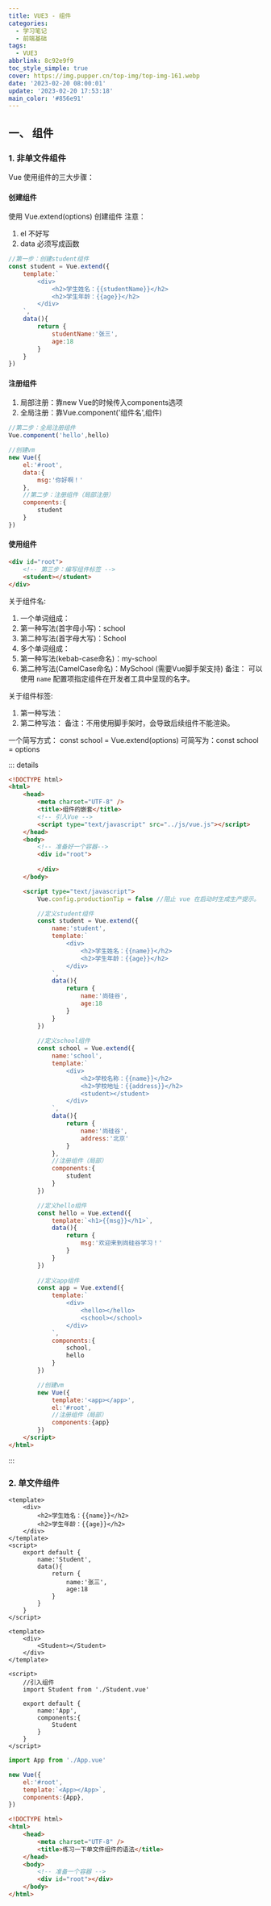 ```yaml
---
title: VUE3 - 组件
categories:
  - 学习笔记
  - 前端基础
tags:
  - VUE3
abbrlink: 8c92e9f9
toc_style_simple: true
cover: https://img.pupper.cn/top-img/top-img-161.webp
date: '2023-02-20 08:00:01'
update: '2023-02-20 17:53:18'
main_color: '#856e91'
---
```

## 一、 组件

### 1. 非单文件组件

Vue 使用组件的三大步骤：

#### 创建组件
使用 Vue.extend(options) 创建组件
注意：
1. el 不好写
2. data 必须写成函数

```js
//第一步：创建student组件
const student = Vue.extend({
    template:`
        <div>
            <h2>学生姓名：{{studentName}}</h2>
            <h2>学生年龄：{{age}}</h2>
        </div>
    `,
    data(){
        return {
            studentName:'张三',
            age:18
        }
    }
})
```

#### 注册组件
1. 局部注册：靠new Vue的时候传入components选项
2. 全局注册：靠Vue.component('组件名',组件)

```js
//第二步：全局注册组件
Vue.component('hello',hello)

//创建vm
new Vue({
    el:'#root',
    data:{
        msg:'你好啊！'
    },
    //第二步：注册组件（局部注册）
    components:{
        student
    }
})
```

#### 使用组件

```html
<div id="root">
    <!-- 第三步：编写组件标签 -->
    <student></student>
</div>
```

关于组件名:
1. 一个单词组成：
  1. 第一种写法(首字母小写)：school
  2. 第二种写法(首字母大写)：School
2. 多个单词组成：
  3. 第一种写法(kebab-case命名)：my-school
  4. 第二种写法(CamelCase命名)：MySchool (需要Vue脚手架支持)
备注：
可以使用 `name` 配置项指定组件在开发者工具中呈现的名字。

关于组件标签:
1. 第一种写法：<school></school>
2. 第二种写法：<school/>
备注：不用使用脚手架时，<school/>会导致后续组件不能渲染。

一个简写方式：
const school = Vue.extend(options) 可简写为：const school = options

::: details

```html
<!DOCTYPE html>
<html>
	<head>
		<meta charset="UTF-8" />
		<title>组件的嵌套</title>
		<!-- 引入Vue -->
		<script type="text/javascript" src="../js/vue.js"></script>
	</head>
	<body>
		<!-- 准备好一个容器-->
		<div id="root">
			
		</div>
	</body>

	<script type="text/javascript">
		Vue.config.productionTip = false //阻止 vue 在启动时生成生产提示。

		//定义student组件
		const student = Vue.extend({
			name:'student',
			template:`
				<div>
					<h2>学生姓名：{{name}}</h2>	
					<h2>学生年龄：{{age}}</h2>	
				</div>
			`,
			data(){
				return {
					name:'尚硅谷',
					age:18
				}
			}
		})
		
		//定义school组件
		const school = Vue.extend({
			name:'school',
			template:`
				<div>
					<h2>学校名称：{{name}}</h2>	
					<h2>学校地址：{{address}}</h2>	
					<student></student>
				</div>
			`,
			data(){
				return {
					name:'尚硅谷',
					address:'北京'
				}
			},
			//注册组件（局部）
			components:{
				student
			}
		})

		//定义hello组件
		const hello = Vue.extend({
			template:`<h1>{{msg}}</h1>`,
			data(){
				return {
					msg:'欢迎来到尚硅谷学习！'
				}
			}
		})
		
		//定义app组件
		const app = Vue.extend({
			template:`
				<div>	
					<hello></hello>
					<school></school>
				</div>
			`,
			components:{
				school,
				hello
			}
		})

		//创建vm
		new Vue({
			template:'<app></app>',
			el:'#root',
			//注册组件（局部）
			components:{app}
		})
	</script>
</html>
```
:::

### 2. 单文件组件

<code-group>
<code-block title='student.vue' active>

``` vue
<template>
	<div>
		<h2>学生姓名：{{name}}</h2>
		<h2>学生年龄：{{age}}</h2>
	</div>
</template>
<script>
	export default {
		name:'Student',
		data(){
			return {
				name:'张三',
				age:18
			}
		}
	}
</script>
```
</code-block>
<code-block title='app.vue' active>

``` vue
<template>
	<div>
		<Student></Student>
	</div>
</template>

<script>
	//引入组件
	import Student from './Student.vue'

	export default {
		name:'App',
		components:{
			Student
		}
	}
</script>
```
</code-block>
<code-block title='main.js' active>

```js
import App from './App.vue'

new Vue({
	el:'#root',
	template:`<App></App>`,
	components:{App},
})
```
</code-block>
<code-block title='index.html' active>

```html
<!DOCTYPE html>
<html>
	<head>
		<meta charset="UTF-8" />
		<title>练习一下单文件组件的语法</title>
	</head>
	<body>
		<!-- 准备一个容器 -->
		<div id="root"></div>
	</body>
</html>
```

</code-block>
</code-group>
